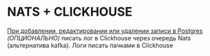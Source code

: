# NATS + CLICKHOUSE

<ins>При добавлении, редактировании или удалении записи в Postgres</ins> *(ОПЦИОНАЛЬНО)* писать лог в Clickhouse через очередь Nats (альтернатива kafka). Логи писать пачками в Clickhouse
